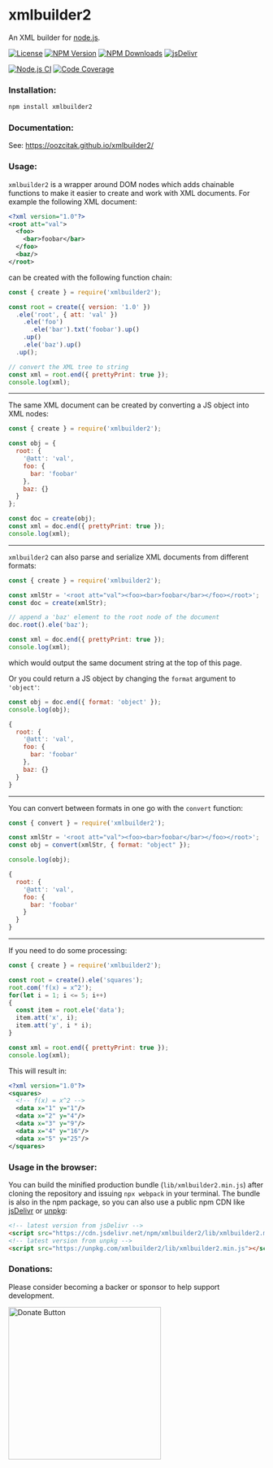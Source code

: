 # xmlbuilder2

An XML builder for [node.js](https://nodejs.org/).

[![License](https://badgen.net/github/license/oozcitak/xmlbuilder2)](http://opensource.org/licenses/MIT)
[![NPM Version](https://badgen.net/npm/v/xmlbuilder2)](https://www.npmjs.com/package/xmlbuilder2)
[![NPM Downloads](https://badgen.net/npm/dm/xmlbuilder2)](https://www.npmjs.com/package/xmlbuilder2)
[![jsDelivr](https://badgen.net/jsdelivr/hits/npm/xmlbuilder2)](https://www.jsdelivr.com/package/npm/xmlbuilder2)

[![Node.js CI](https://github.com/oozcitak/xmlbuilder2/workflows/build/badge.svg)](https://github.com/oozcitak/xmlbuilder2/actions)
[![Code Coverage](https://codecov.io/gh/oozcitak/xmlbuilder2/branch/master/graph/badge.svg)](https://codecov.io/gh/oozcitak/xmlbuilder2)

### Installation:

``` sh
npm install xmlbuilder2
```

### Documentation:

See: https://oozcitak.github.io/xmlbuilder2/


### Usage:

`xmlbuilder2` is a wrapper around DOM nodes which adds chainable functions to make it easier to create and work with XML documents. For example the following XML document:

``` xml
<?xml version="1.0"?>
<root att="val">
  <foo>
    <bar>foobar</bar>
  </foo>
  <baz/>
</root>
```

can be created with the following function chain:

``` js
const { create } = require('xmlbuilder2');

const root = create({ version: '1.0' })
  .ele('root', { att: 'val' })
    .ele('foo')
      .ele('bar').txt('foobar').up()
    .up()
    .ele('baz').up()
  .up();

// convert the XML tree to string
const xml = root.end({ prettyPrint: true });
console.log(xml);
```

___

The same XML document can be created by converting a JS object into XML nodes:

``` js
const { create } = require('xmlbuilder2');

const obj = {
  root: {
    '@att': 'val',
    foo: {
      bar: 'foobar'
    },
    baz: {}
  }
};

const doc = create(obj);
const xml = doc.end({ prettyPrint: true });
console.log(xml);
```
___

`xmlbuilder2` can also parse and serialize XML documents from different formats:
```js
const { create } = require('xmlbuilder2');

const xmlStr = '<root att="val"><foo><bar>foobar</bar></foo></root>';
const doc = create(xmlStr);

// append a 'baz' element to the root node of the document
doc.root().ele('baz');

const xml = doc.end({ prettyPrint: true });
console.log(xml);
```
which would output the same document string at the top of this page.

Or you could return a JS object by changing the `format` argument to `'object'`:
```js
const obj = doc.end({ format: 'object' });
console.log(obj);
```
```js
{
  root: {
    '@att': 'val',
    foo: {
      bar: 'foobar'
    },
    baz: {}
  }
}
```

___

You can convert between formats in one go with the `convert` function:

```js
const { convert } = require('xmlbuilder2');

const xmlStr = '<root att="val"><foo><bar>foobar</bar></foo></root>';
const obj = convert(xmlStr, { format: "object" });

console.log(obj);
```
```js
{
  root: {
    '@att': 'val',
    foo: {
      bar: 'foobar'
    }
  }
}
```

___

If you need to do some processing:

``` js
const { create } = require('xmlbuilder2');

const root = create().ele('squares');
root.com('f(x) = x^2');
for(let i = 1; i <= 5; i++)
{
  const item = root.ele('data');
  item.att('x', i);
  item.att('y', i * i);
}

const xml = root.end({ prettyPrint: true });
console.log(xml);
```

This will result in:

``` xml
<?xml version="1.0"?>
<squares>
  <!-- f(x) = x^2 -->
  <data x="1" y="1"/>
  <data x="2" y="4"/>
  <data x="3" y="9"/>
  <data x="4" y="16"/>
  <data x="5" y="25"/>
</squares>
```

### Usage in the browser:

You can build the minified production bundle (`lib/xmlbuilder2.min.js`) after cloning the repository and issuing `npx webpack` in your terminal. The bundle is also in the npm package, so you can also use a public npm CDN like [jsDelivr](https://www.jsdelivr.com/) or [unpkg](https://unpkg.com/):

```html
<!-- latest version from jsDelivr -->
<script src="https://cdn.jsdelivr.net/npm/xmlbuilder2/lib/xmlbuilder2.min.js"></script>
<!-- latest version from unpkg -->
<script src="https://unpkg.com/xmlbuilder2/lib/xmlbuilder2.min.js"></script>
```

### Donations:
Please consider becoming a backer or sponsor to help support development.

[<img src="https://opencollective.com/webpack/donate/button@2x.png?color=blue" alt="Donate Button" width="300"/>](https://opencollective.com/xmlbuilder2)
